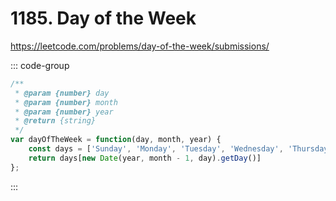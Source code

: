 # 1185. Day of the Week

https://leetcode.com/problems/day-of-the-week/submissions/

::: code-group

```js [JavaScript]
/**
 * @param {number} day
 * @param {number} month
 * @param {number} year
 * @return {string}
 */
var dayOfTheWeek = function(day, month, year) {
    const days = ['Sunday', 'Monday', 'Tuesday', 'Wednesday', 'Thursday', 'Friday', 'Saturday']
    return days[new Date(year, month - 1, day).getDay()]
};
```

:::
